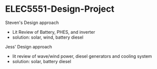 # ELEC5551-Design-Project

Steven's Design approach
- Lit Review of Battery, PHES, and inverter
- solution: solar, wind, battery diesel

Jess' Design approach
- lit review of wave/wind power, diesel generators and cooling system
- solution: solar, battery diesel
